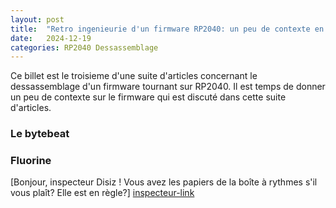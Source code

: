 ```yaml
---
layout: post
title:  "Retro ingenieurie d'un firmware RP2040: un peu de contexte en guise d'interlude"
date:   2024-12-19
categories: RP2040 Dessassemblage
---
```



Ce billet est le troisieme d'une suite d'articles concernant le dessassemblage d'un firmware tournant sur RP2040. Il est temps de donner un peu de contexte sur le firmware qui est discuté dans cette suite d'articles.

### Le bytebeat

### Fluorine

[Bonjour, inspecteur Disiz !  Vous avez les papiers de la boîte à rythmes s'il vous plaît? Elle est en règle?] [inspecteur-link]



[inspecteur-link]: https://www.youtube.com/watch?v=UFqZQJAg1IQ
